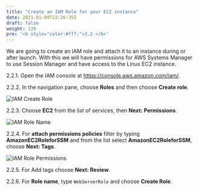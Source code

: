 ```yaml
---
title: "Create an IAM Role for your EC2 instance"
date: 2021-01-09T22:26:35Z
draft: false
weight: 120
pre: '<b style="color:#fff;">2.2 </b>'
---
```

We are going to create an IAM role and attach it to an instance during or after launch. With this we will have permissions for AWS Systems Manager to use Session Manager and have access to the Linux EC2 instance.

2.2.1\. Open the IAM console at https://console.aws.amazon.com/iam/.

2.2.2\. In the navigation pane, choose **Roles** and then choose **Create role**.

![IAM Create Role](../images/iam-create-role.png)

2.2.3\. Choose **EC2** from the list of services, then **Next: Permissions**.

![IAM Role Name](../images/iam-role-name.png)

2.2.4\. For **attach permissions policies** filter by typing **AmazonEC2RoleforSSM** and from the list select **AmazonEC2RoleforSSM**, choose **Next: Tags**.

![IAM Role Permissions](../images/iam-role-permission.png)

2.2.5. For Add tags choose **Next: Review**.

2.2.6. For **Role name**, type `WebServerRole` and choose **Create Role**.